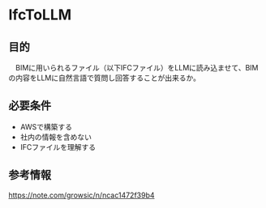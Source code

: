# IfcToLLM
## 目的
　BIMに用いられるファイル（以下IFCファイル）をLLMに読み込ませて、BIMの内容をLLMに自然言語で質問し回答することが出来るか。

## 必要条件
- AWSで構築する
- 社内の情報を含めない
- IFCファイルを理解する

## 参考情報
https://note.com/growsic/n/ncac1472f39b4